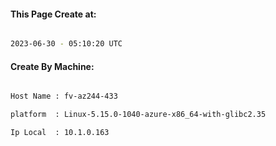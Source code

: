 
   
#### This Page Create at:

```bash

2023-06-30 - 05:10:20 UTC

```

#### Create By Machine:

```bash

Host Name : fv-az244-433

platform  : Linux-5.15.0-1040-azure-x86_64-with-glibc2.35

Ip Local  : 10.1.0.163

```

